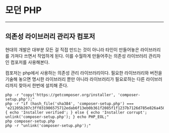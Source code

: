 # 모던 PHP

---

## 의존성 라이브러리 관리자 컴포저

현대의 개발은 대부분 모든 걸 직접 만드는 것이 아니라 타인이 만들어놓은 라이브러리를 가져다 쓰면서 작업하게 된다. 이를 수월하게 만들어주는 의존성 라이브러리 관리자인 컴포저를 사용해본다.

컴포저는 php에서 사용하는 의존성 관리 라이브러리이다. 필요한 라이브러리와 버전을 기술해 놓으면 명시한 라이브러리 뿐만 아니라 라이브러리가 필요로하는 다른 라이브러리까지 찾아서 한번에 설치해 준다.


```
php -r "copy('https://getcomposer.org/installer', 'composer-setup.php');"
php -r "if (hash_file('sha384', 'composer-setup.php') === 'e21205b207c3ff031906575712edab6f13eb0b361f2085f1f1237b7126d785e826a450292b6cfd1d64d92e6563bbde02') { echo 'Installer verified'; } else { echo 'Installer corrupt'; unlink('composer-setup.php'); } echo PHP_EOL;"
php composer-setup.php
php -r "unlink('composer-setup.php');"
```

